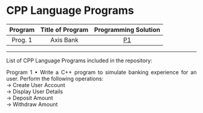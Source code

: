 # CPP Language Programs

|    Program     |           Title of Program            |   Programming Solution   | 
| :------------: | :-----------------------------------: | :----------------------: | 
|    Prog. 1     |              Axis Bank                |          [P1][p1]        |


[p1]: https://github.com/amit25bhalerao/CPP-Programming/blob/main/AxisBank/main.cpp

-----------------------------------------------------------------------------------------------------------------------------------------------------------------------

List of CPP Language Programs included in the repository:

<p align="justify"> 
Program 1 • Write a C++ program to simulate banking experience for an user. Perform the following operations: <br>
-> Create User Account <br>
-> Display User Details <br>
-> Deposit Amount <br>
-> Withdraw Amount <br>
</p>
